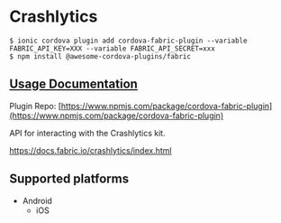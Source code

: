 # Crashlytics

```
$ ionic cordova plugin add cordova-fabric-plugin --variable FABRIC_API_KEY=XXX --variable FABRIC_API_SECRET=xxx
$ npm install @awesome-cordova-plugins/fabric
```

## [Usage Documentation](https://danielsogl.gitbook.io/awesome-cordova-plugins/plugins/fabric/)

Plugin Repo: [https://www.npmjs.com/package/cordova-fabric-plugin](https://www.npmjs.com/package/cordova-fabric-plugin)

API for interacting with the Crashlytics kit.

https://docs.fabric.io/crashlytics/index.html

## Supported platforms

- Android
  - iOS
  


